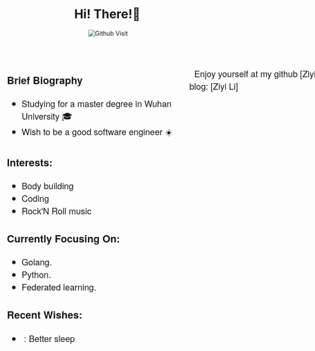 <!-- Greeting -->
<div style="display: flex; align-items: center; align-content: flex-start; justify-content: center; flex-direction: column;">
    <h1 align="center">Hi! There!🙋</h1>
    <img align="right" alt="Github Visit" src="https://komarev.com/ghpvc/?username=lizzy-0323&color=blue&style=flat&label=PROFILE+VISITORS"/>
</div>

<!-- Brief Biography -->
<div style="display:flex;flex-direction: row; flex-wrap: nowrap; justify-content: flex-start; align-items: flex-start; align-content: center;width: 100vw;margin-top: 50px;font-size: 1.25rem;font-family: 'Helvetica Neue', Helvetica, 'Microsoft YaHei', '微软雅黑', Arial, sans-serif;">
    <div style="width:50%;margin-left: 20px;">
        <h3>Brief Biography</h3>
        <ul>
            <li>Studying for a master degree in Wuhan University 🎓</li>
            <li>Wish to be a good software engineer ☀️</li>
        </ul>
        <h3>Interests:</h3>
        <ul>
            <li>Body building</li>
            <li>Coding</li>
            <li>Rock'N Roll music</li>
        </ul>
        <h3>Currently Focusing On:</h3>
        <ul>
            <li>Golang.</li>
            <li>Python.</li>
            <li>Federated learning.</li>
        </ul>
        <h3>Recent Wishes:</h3>
        <ul>
            <li>💪: Better sleep</li>
        </ul>
    </div>
<!-- Wishes -->
<div style="font-size: 1.25rem;font-family: 'Helvetica Neue', Helvetica, 'Microsoft YaHei', '微软雅黑', Arial, sans-serif;">
    <p>
        <span>💬 Enjoy yourself at my github</span>
        <a style="text-decoration: none;" href="https://github.com/lizzy-0323" target="_blank">[Ziyi Li]</a>
        <span>and my personal blog:</span>
        <a style="text-decoration: none;" href="https://lizzy-0323.github.io" target="_blank">[Ziyi Li]</a>
    </p>
</div>

